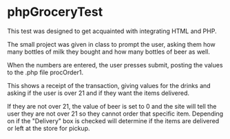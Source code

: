 # phpGroceryTest

This test was designed to get acquainted with integrating HTML and PHP.

The small project was given in class to prompt the user, asking them how many bottles of milk they bought and how many bottles of beer as well.

When the numbers are entered, the user presses submit, posting the values to the .php file procOrder1.

This shows a receipt of the transaction, giving values for the drinks and asking if the user is over 21 and if they want the items delivered.

If they are not over 21, the value of beer is set to 0 and the site will tell the user they are not over 21 so they cannot order that specific item.  Depending on if the "Delivery" box is checked will determine if the items are delivered or left at the store for pickup.
